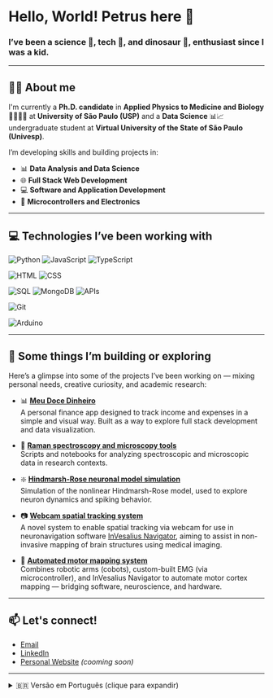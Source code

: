 # Hello, World! Petrus here 👾

<!-- You can also add a banner or image here -->

### I’ve been a science 🧪, tech 💾, and dinosaur 🦖, enthusiast since I was a kid.
---

## 👨‍🔬 About me

I'm currently a **Ph.D. candidate** in **Applied Physics to Medicine and Biology** 👩🏻‍🔬🩻 at **University of São Paulo (USP)** and a **Data Science** 📊📈 undergraduate student at **Virtual University of the State of São Paulo (Univesp)**.

I’m developing skills and building projects in:
- 📊 **Data Analysis and Data Science**
- 🌐 **Full Stack Web Development**
- 💻 **Software and Application Development**
- 🤖 **Microcontrollers and Electronics**

---

## 💻 Technologies I’ve been working with

<!-- LANGUAGES -->
![Python](https://img.shields.io/badge/Python-3776AB?style=for-the-badge&logo=python&logoColor=white)
![JavaScript](https://img.shields.io/badge/JavaScript-F7DF1E?style=for-the-badge&logo=javascript&logoColor=black)
![TypeScript](https://img.shields.io/badge/TypeScript-3178C6?style=for-the-badge&logo=typescript&logoColor=white)

<!-- FRONT-END -->
![HTML](https://img.shields.io/badge/HTML5-E34F26?style=for-the-badge&logo=html5&logoColor=white)
![CSS](https://img.shields.io/badge/CSS3-1572B6?style=for-the-badge&logo=css3&logoColor=white)

<!-- BACK-END / DB -->
![SQL](https://img.shields.io/badge/SQL-336791?style=for-the-badge&logo=postgresql&logoColor=white)
![MongoDB](https://img.shields.io/badge/MongoDB-47A248?style=for-the-badge&logo=mongodb&logoColor=white)
![APIs](https://img.shields.io/badge/APIs-000000?style=for-the-badge&logo=cloudflare&logoColor=white)

<!-- TOOLS -->
![Git](https://img.shields.io/badge/Git-F05032?style=for-the-badge&logo=git&logoColor=white)

<!-- HARDWARE -->
![Arduino](https://img.shields.io/badge/Arduino-00979D?style=for-the-badge&logo=arduino&logoColor=white)

---

## 🧪 Some things I’m building or exploring

Here’s a glimpse into some of the projects I’ve been working on — mixing personal needs, creative curiosity, and academic research:

- 📊 **[Meu Doce Dinheiro](https://github.com/PetrusKirsten/meu-doce-dinheiro)**  
  A personal finance app designed to track income and expenses in a simple and visual way. Built as a way to explore full stack development and data visualization.

- 🔬 **[Raman spectroscopy and microscopy tools](https://github.com/PetrusKirsten/RamanAnalysis)**  
  Scripts and notebooks for analyzing spectroscopic and microscopic data in research contexts.

- ❇️ **[Hindmarsh-Rose neuronal model simulation](https://github.com/PetrusKirsten/simulacao-neuronal-HR)**  
  Simulation of the nonlinear Hindmarsh-Rose model, used to explore neuron dynamics and spiking behavior.

- 📷 **[Webcam spatial tracking system](https://github.com/PetrusKirsten/webcam_for_nTMS)**  
  A novel system to enable spatial tracking via webcam for use in neuronavigation software [InVesalius Navigator](https://invesalius.github.io/), aiming to assist in non-invasive mapping of brain structures using medical imaging.

- 🧠 **[Automated motor mapping system](https://github.com/PetrusKirsten/inv3_plugins/tree/main/automated_mapping)**  
  Combines robotic arms (cobots), custom-built EMG (via microcontroller), and InVesalius Navigator to automate motor cortex mapping — bridging software, neuroscience, and hardware.

---

## 📫 Let's connect!

- [Email](mailto:petrus.kirsten@gmail.com)
- [LinkedIn](https://www.linkedin.com/in/petrus-kirsten)
- [Personal Website](https://github.com/PetrusKirsten) _(cooming soon)_

---

<details>
  <summary>🇧🇷 Versão em Português (clique para expandir)</summary>

# Olá, mundo! Petrus por aqui 👾

<!-- Você também pode adicionar um banner ou imagem aqui -->

### Desde pequeno, sou fascinado por ciência 🧪, tecnologia 💾 e… dinossauros 🦖.
---

## 👨‍🔬 Sobre mim

Atualmente sou **doutorando em Física Aplicada à Medicina e Biologia** 👩🏻‍🔬🩻 pela **Universidade de São Paulo (USP)** e estudante de **Bacharelado em Ciência de Dados** 📊📈 pela **Universidade Virtual do Estado de São Paulo (Univesp)**.

Tenho desenvolvido habilidades e construído projetos nas áreas de:
- 📊 **Análise de Dados e Ciência de Dados**
- 🌐 **Desenvolvimento Web Full Stack**
- 💻 **Desenvolvimento de Software e Aplicativos**
- 🤖 **Microcontroladores e Eletrônica**

---

## 💻 Tecnologias com que tenho trabalhado

<!-- LINGUAGENS -->
![Python](https://img.shields.io/badge/Python-3776AB?style=for-the-badge&logo=python&logoColor=white)
![JavaScript](https://img.shields.io/badge/JavaScript-F7DF1E?style=for-the-badge&logo=javascript&logoColor=black)
![TypeScript](https://img.shields.io/badge/TypeScript-3178C6?style=for-the-badge&logo=typescript&logoColor=white)

<!-- FRONT-END -->
![HTML](https://img.shields.io/badge/HTML5-E34F26?style=for-the-badge&logo=html5&logoColor=white)
![CSS](https://img.shields.io/badge/CSS3-1572B6?style=for-the-badge&logo=css3&logoColor=white)

<!-- BACK-END / DB -->
![SQL](https://img.shields.io/badge/SQL-336791?style=for-the-badge&logo=postgresql&logoColor=white)
![MongoDB](https://img.shields.io/badge/MongoDB-47A248?style=for-the-badge&logo=mongodb&logoColor=white)
![APIs](https://img.shields.io/badge/APIs-000000?style=for-the-badge&logo=cloudflare&logoColor=white)

<!-- FERRAMENTAS -->
![Git](https://img.shields.io/badge/Git-F05032?style=for-the-badge&logo=git&logoColor=white)

<!-- HARDWARE -->
![Arduino](https://img.shields.io/badge/Arduino-00979D?style=for-the-badge&logo=arduino&logoColor=white)

---

## 🧪 Alguns projetos que venho desenvolvendo ou explorando

Aqui vai uma amostra dos projetos em que tenho trabalhado — misturando necessidades pessoais, curiosidade criativa e pesquisa acadêmica:

- 📊 **[Meu Doce Dinheiro](https://github.com/PetrusKirsten/meu-doce-dinheiro)**  
  Um app de finanças pessoais para acompanhar receitas e despesas de forma simples e visual. Criado como forma de praticar desenvolvimento full stack e visualização de dados.

- 🔬 **[Ferramentas para análise de espectroscopia Raman e microscopia](https://github.com/PetrusKirsten/RamanAnalysis)**  
  Scripts e notebooks para análise de dados espectroscópicos e microscópicos em contextos de pesquisa.

- ❇️ **[Simulação do modelo neuronal Hindmarsh-Rose](https://github.com/PetrusKirsten/simulacao-neuronal-HR)**  
  Simulação do modelo não-linear Hindmarsh-Rose, usado para estudar o comportamento dinâmico e pulsátil de neurônios.

- 📷 **[Sistema de rastreamento espacial via webcam](https://github.com/PetrusKirsten/webcam_for_nTMS)**  
  Um sistema alternativo de rastreamento espacial por webcam para o software de neuronavegação [InVesalius Navigator](https://invesalius.github.io/), com o objetivo de auxiliar no mapeamento cerebral não-invasivo utilizando imagens médicas.

- 🧠 **[Sistema automatizado de mapeamento motor](https://github.com/PetrusKirsten/inv3_plugins/tree/main/automated_mapping)**  
  Integra braços robóticos (cobots), EMG feito com microcontrolador e o InVesalius Navigator para automatizar o mapeamento do córtex motor — unindo software, neurociência e hardware.

---

## 📫 Vamos nos conectar?

- [Email](mailto:petrus.kirsten@gmail.com)
- [LinkedIn](https://www.linkedin.com/in/petrus-kirsten)
- [Site pessoal](https://github.com/PetrusKirsten) _(em breve)_

---

